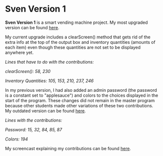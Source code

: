 # Sven Version 1

**Sven Version 1** is a smart vending machine project. My most upgraded version can be found [here](https://repl.it/@KristinProudfoo/Sven-Version-1-Final).

My current upgrade includes a clearScreen() method that gets rid of the extra info at the top of the output box 
and inventory quantities (amounts of each item) even though these quantities are not set to be displayed anywhere yet. 


*Lines that have to do with the contributions:*

*clearScreen(): 58, 230*

*Inventory Quantities: 105, 153, 210, 237, 246*


In my previous version, I had also added an admin password (the password is a constant set to "applesauce") and colors to the choices 
displayed in the start of the program. These changes did not remain in the master program because other students made other variations of these two contributions. My outdated version can be found [here](https://repl.it/@KristinProudfoo/Java-Sven-version-1-Updated).

*Lines with the contributions:*

*Password: 15, 32, 84, 85, 87*

*Colors: 194*

My screencast explaining my contributions can be found [here](https://youtu.be/Xet1dkFFDUs).
